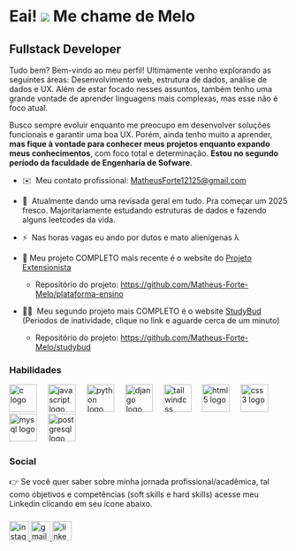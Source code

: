 
<link rel="stylesheet" type='text/css' href="https://cdn.jsdelivr.net/gh/devicons/devicon@latest/devicon.min.css" />
          
Eai! ![](https://user-images.githubusercontent.com/18350557/176309783-0785949b-9127-417c-8b55-ab5a4333674e.gif) Me chame de Melo
======================================================

<h2>Fullstack Developer</h2>

Tudo bem? Bem-vindo ao meu perfil! Ultimamente venho explorando as seguintes áreas: Desenvolvimento web, estrutura de dados, análise de dados e UX. Além de estar focado nesses assuntos, também tenho uma grande vontade de aprender linguagens mais complexas, mas esse não é foco atual.

Busco sempre evoluir enquanto me preocupo em desenvolver soluções funcionais e garantir uma boa UX. Porém, ainda tenho muito a aprender, <b>mas fique à vontade para conhecer meus projetos enquanto expando meus conhecimentos</b>, com foco total e determinação. <b>Estou no segundo período da faculdade de Engenharia de Sofware</b>.

* ✉️  Meu contato profissional: [MatheusForte12125@gmail.com](mailto:MatheusForte12125@gmail.com)
* 🧠  Atualmente dando uma revisada geral em tudo. Pra começar um 2025 fresco. Majoritariamente estudando estruturas de dados e fazendo alguns leetcodes da vida. 
* ⚡  Nas horas vagas eu ando por dutos e mato alienígenas λ

*  🚀 Meu projeto COMPLETO mais recente é o website do [Projeto Extensionista](https://plataforma-ensino-v1.vercel.app) 
   * Repositório do projeto: https://github.com/Matheus-Forte-Melo/plataforma-ensino 
* 🚀🚀  Meu segundo projeto mais COMPLETO é o website [StudyBud](https://studybud-o8cr.onrender.com) (Periodos de inatividade, clique no link e aguarde cerca de um minuto)
   * Repositório do projeto: https://github.com/Matheus-Forte-Melo/studybud

### Habilidades


<div align="left">
  <img src="https://skillicons.dev/icons?i=c" height="50" alt="c logo"  />
  <img width="12" />
  <img src="https://skillicons.dev/icons?i=js" height="50" alt="javascript logo"  />
  <img width="12" />
  <img src="https://skillicons.dev/icons?i=py" height="50" alt="python logo"  />
  <img width="12" />
  <img src="https://skillicons.dev/icons?i=django" height="50" alt="django logo"  />
  <img width="12" />
  <img src="https://skillicons.dev/icons?i=tailwind" height="50" alt="tailwindcss logo"  />
  <img width="12" />
  <img src="https://skillicons.dev/icons?i=html" height="50" alt="html5 logo"  />
  <img width="12" />
  <img src="https://skillicons.dev/icons?i=css" height="50" alt="css3 logo"  />
  <img width="12" />
  <img src="https://skillicons.dev/icons?i=mysql" height="50" alt="mysql logo"  />
  <img width="12" />
  <img src="https://skillicons.dev/icons?i=postgres" height="50" alt="postgresql logo"  />
</div>

          

<p align="left">


### Social

👉 Se você quer saber sobre minha jornada profissional/acadêmica, tal como objetivos e competências (soft skills e hard skills) acesse meu Linkedin clicando em seu ícone abaixo.


###

<div align="left">
  <a href="https://www.instagram.com/matheus_melo12125/" target="_blank">
    <img src="https://img.shields.io/static/v1?message=Instagram&logo=instagram&label=&color=E4405F&logoColor=white&labelColor=&style=for-the-badge" height="35" alt="instagram logo"  />
  </a>
  <a href="mailto:matheusforte12125@gmail.com" target="_blank">
    <img src="https://img.shields.io/static/v1?message=Gmail&logo=gmail&label=&color=D14136&logoColor=white&labelColor=&style=for-the-badge" height="35" alt="gmail logo"  />
  </a>
  <a href="https://www.linkedin.com/in/matheus-forte-de-melo-904853243/" target="_blank">
    <img src="https://img.shields.io/static/v1?message=LinkedIn&logo=linkedin&label=&color=0077B5&logoColor=white&labelColor=&style=for-the-badge" height="35" alt="linkedin logo"  />
  </a>
</div>

<!-- ###
### Projetos

<b>Repositórios em destaque</b>

<div width="100%" align="center"><a href="https://github.com/Matheus-Forte-Melo/studybud" align="left"><img align="left" width="45%" src="https://github-readme-stats.vercel.app/api/pin/?username=Matheus-Forte-Melo&repo=studybud&title_color=0891b2&text_color=ffffff&icon_color=0891b2&bg_color=1c1917&hide_border=true&locale=en" /></a><a href="https://github.com/Matheus-Forte-Melo/recriacao-black-mesa" align="right"><img align="right" width="45%" src="https://github-readme-stats.vercel.app/api/pin/?username=Matheus-Forte-Melo&repo=recriacao-black-mesa&title_color=0891b2&text_color=ffffff&icon_color=0891b2&bg_color=1c1917&hide_border=true&locale=en" /></a></div><br /><br />

<br /><br />

<div width="100%" align="center"><a href="https://github.com/Matheus-Forte-Melo/esp32-banana-piano" align="left"><img align="left" width="45%" src="https://github-readme-stats.vercel.app/api/pin/?username=Matheus-Forte-Melo&repo=esp32-banana-piano&title_color=0891b2&text_color=ffffff&icon_color=0891b2&bg_color=1c1917&hide_border=true&locale=en" /></a><a href="https://github.com/Matheus-Forte-Melo/Pygame_Desviador-de-Misseis" align="right"><img align="right" width="45%" src="https://github-readme-stats.vercel.app/api/pin/?username=Matheus-Forte-Melo&repo=Pygame_Desviador-de-Misseis&title_color=0891b2&text_color=ffffff&icon_color=0891b2&bg_color=1c1917&hide_border=true&locale=en" /></a></div> -->


